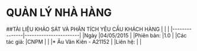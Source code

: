 # QUẢN LÝ NHÀ HÀNG
##TÀI LIỆU KHẢO SÁT VÀ PHÂN TÍCH YÊU CẦU KHÁCH HÀNG
|				|						|
|---------------|-----------------------|
|Ngày			|04/05/2015				|
|Phiên bản:		|1.0					|
|Các tác giả:	|CNPM					|
|				|* Âu Văn Kiên - A21152	|
|Liên hệ:		|						|
